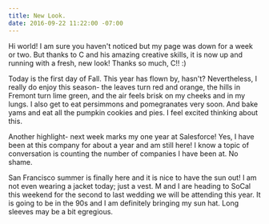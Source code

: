 ```yaml
---
title: New Look.
date: 2016-09-22 11:22:00 -07:00
---
```


Hi world! I am sure you haven't noticed but my page was down for a week or two. But thanks to C and his amazing creative skills, it is now up and running with a fresh, new look! Thanks so much, C!! :)

Today is the first day of Fall. This year has flown by, hasn't? Nevertheless, I really do enjoy this season- the leaves turn red and orange, the hills in Fremont turn lime green, and the air feels brisk on my cheeks and in my lungs. I also get to eat persimmons and pomegranates very soon. And bake yams and eat all the pumpkin cookies and pies. I feel excited thinking about this.

Another highlight- next week marks my one year at Salesforce! Yes, I have been at this company for about a year and am still here! I know a topic of conversation is counting the number of companies I have been at. No shame.

San Francisco summer is finally here and it is nice to have the sun out! I am not even wearing a jacket today; just a vest. M and I are heading to SoCal this weekend for the second to last wedding we will be attending this year. It is going to be in the 90s and I am definitely bringing my sun hat. Long sleeves may be a bit egregious.